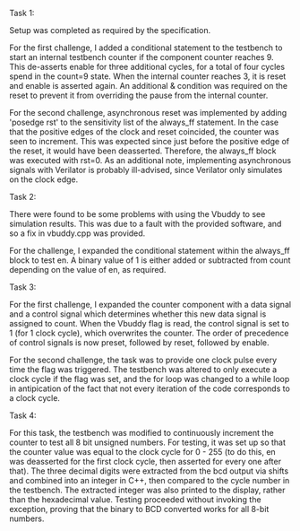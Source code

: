 Task 1:

Setup was completed as required by the specification.

For the first challenge, I added a conditional statement to the testbench to start an internal testbench counter if the component counter reaches 9. This de-asserts enable for three additional cycles, for a total of four cycles spend in the count=9 state. When the internal counter reaches 3, it is reset and enable is asserted again. An additional & condition was required on the reset to prevent it from overriding the pause from the internal counter.

For the second challenge, asynchronous reset was implemented by adding 'posedge rst' to the sensitivity list of the always_ff statement. In the case that the positive edges of the clock and reset coincided, the counter was seen to increment. This was expected since just before the positive edge of the reset, it would have been deasserted. Therefore, the always_ff block was executed with rst=0. As an additional note, implementing asynchronous signals with Verilator is probably ill-advised, since Verilator only simulates on the clock edge.


Task 2:

There were found to be some problems with using the Vbuddy to see simulation results. This was due to a fault with the provided software, and so a fix in vbuddy.cpp was provided.

For the challenge, I expanded the conditional statement within the always_ff block to test en. A binary value of 1 is either added or subtracted from count depending on the value of en, as required.


Task 3:

For the first challenge, I expanded the counter component with a data signal and a control signal which determines whether this new data signal is assigned to count. When the Vbuddy flag is read, the control signal is set to 1 (for 1 clock cycle), which overwrites the counter. The order of precedence of control signals is now preset, followed by reset, followed by enable.

For the second challenge, the task was to provide one clock pulse every time the flag was triggered. The testbench was altered to only execute a clock cycle if the flag was set, and the for loop was changed to a while loop in antipication of the fact that not every iteration of the code corresponds to a clock cycle.


Task 4:

For this task, the testbench was modified to continuously increment the counter to test all 8 bit unsigned numbers. For testing, it was set up so that the counter value was equal to the clock cycle for 0 - 255 (to do this, en was deasserted for the first clock cycle, then asserted for every one after that). The three decimal digits were extracted from the bcd output via shifts and combined into an integer in C++, then compared to the cycle number in the testbench. The extracted integer was also printed to the display, rather than the hexadecimal value. Testing proceeded without invoking the exception, proving that the binary to BCD converted works for all 8-bit numbers.